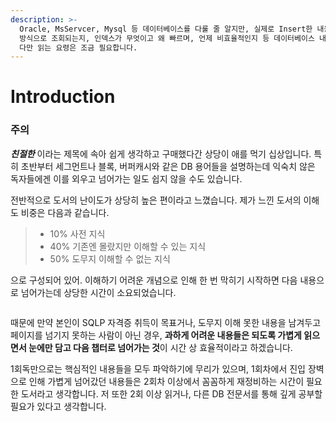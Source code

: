 ```yaml
---
description: >-
  Oracle, MsServcer, Mysql 등 데이터베이스를 다룰 줄 알지만, 실제로 Insert한 내용이 어떤 방식으로 저장되는지, 어떤
  방식으로 조회되는지, 인덱스가 무엇이고 왜 빠르며, 언제 비효율적인지 등 데이터베이스 내부의 동작원리에 대해 모른다면 이 책을 추천합니다.
  다만 읽는 요령은 조금 필요합니다.
---
```


# Introduction

### 주의

_**친절한**_ 이라는 제목에 속아 쉽게 생각하고 구매했다간 상당이 애를 먹기 십상입니다. 특히 초반부터 세그먼트나 블록, 버퍼캐시와 같은 DB 용어들을 설명하는데 익숙치 않은 독자들에겐 이를 외우고 넘어가는 일도 쉽지 않을 수도 있습니다.

전반적으로 도서의 난이도가 상당히 높은 편이라고 느꼈습니다. 제가 느낀 도서의 이해도 비중은 다음과 같습니다.

> * 10% 사전 지식
> * 40% 기존엔 몰랐지만 이해할 수 있는 지식
> * 50% 도무지 이해할 수 없는 지식

으로 구성되어 있어. 이해하기 어려운 개념으로 인해 한 번 막히기 시작하면 다음 내용으로 넘어가는데 상당한 시간이 소요되었습니다.

&#x20;

<figure><img src="https://velog.velcdn.com/images/sjnqkqh/post/ca71b8ef-0ef9-4bbb-a387-3e4d8d511704/image.jpg" alt=""><figcaption></figcaption></figure>

때문에 만약 본인이 SQLP 자격증 취득이 목표거나, 도무지 이해 못한 내용을 남겨두고 페이지를 넘기지 못하는 사람이 아닌 경우, **과하게 어려운 내용들은 되도록 가볍게 읽으면서 눈에만 담고 다음 챕터로 넘어가는 것**이 시간 상 효율적이라고 하겠습니다.

1회독만으로는 핵심적인 내용들을 모두 파악하기에 무리가 있으며, 1회차에서 진입 장벽으로 인해 가볍게 넘어갔던 내용들은 2회차 이상에서 꼼꼼하게 재정비하는 시간이 필요한 도서라고 생각합니다. 저 또한 2회 이상 읽거나, 다른 DB 전문서를 통해 깊게 공부할 필요가 있다고 생각합니다.
